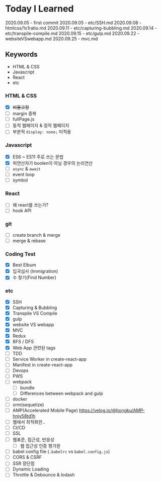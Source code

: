 # Today I Learned

2020.09.05 - first commit
2020.09.05 - etc/SSH.md
2020.09.08 - htmlcss/1x1ratio.md
2020.09.11 - etc/capturing-bubbling.md
2020.09.14 - etc/transpile-compile.md
2020.09.15 - etc/gulp.md
2020.09.22 - websiteVSwebapp.md
2020.09.25 - mvc.md

## Keywords

- HTML & CSS
- Javascript
- React
- etc

### HTML & CSS

- [x] ~~비율고정~~
- [ ] margin 중복
- [ ] fullPage.js
- [ ] 동적 웹페이지 & 정적 웹페이지
- [ ] 부분적 `display: none;` 미적용

### Javascript

- [x] ES6 ~ ES11 주로 쓰는 문법
- [x] 피연산자가 boolen이 아닐 경우의 논리연산
- [ ] `async` & `await`
- [ ] event loop
- [ ] symbol

### React

- [ ] 왜 react를 쓰는가?
- [ ] hook API

### git

- [ ] create branch & merge
- [ ] merge & rebase

### Coding Test

- [x] Best Elbum
- [x] 입국심사 (Immigration)
- [x] 수 찾기(Find Number)

### etc

- [x] SSH
- [x] Capturing & Bubbling
- [x] Transpile VS Compile
- [x] gulp
- [x] website VS webapp
- [x] MVC
- [x] Redux
- [x] BFS / DFS
- [x] Web App 관련된 tags
- [ ] TDD
- [ ] Service Worker in create-react-app
- [ ] Manifest in create-react-app
- [ ] Devops
- [ ] PWS
- [ ] webpack
  - [ ] bundle
  - [ ] Differences between webpack and gulp
- [ ] docker
- [ ] orm(sequelize)
- [ ] AMP(Accelerated Mobile Page)
      https://velog.io/@hongku/AMP-hnjy58td1h
- [ ] 웹에서 최적화란..
- [ ] CI/CD
- [ ] SSL
- [ ] 웹표준, 접근성, 반응성
  - [ ] 웹 접근성 인증 평가원
- [ ] babel config file
      (`.babelrc` vs `babel.config.js`)
- [ ] CORS & CSRF
- [ ] SSR 장단점
- [ ] Dynamic Loading
- [ ] Throttle & Debounce & lodash
